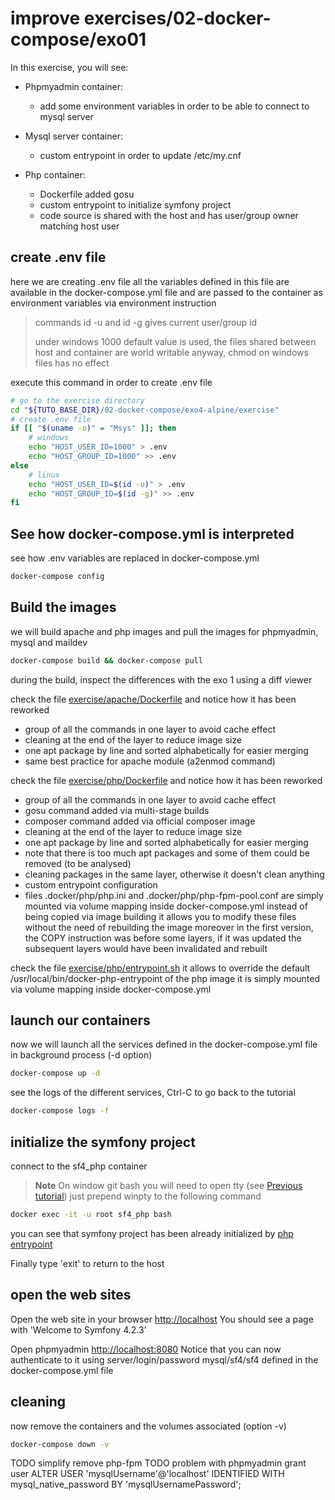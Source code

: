 # improve exercises/02-docker-compose/exo01
  
In this exercise, you will see:
* Phpmyadmin container:
  * add some environment variables in order to be able to connect to mysql server

* Mysql server container:
  * custom entrypoint in order to update /etc/my.cnf

* Php container:
  * Dockerfile added gosu
  * custom entrypoint to initialize symfony project
  * code source is shared with the host and has user/group owner matching host user  

## create .env file
here we are creating .env file
all the variables defined in this file are available in the docker-compose.yml file
and are passed to the container as environment variables via environment instruction

> commands id -u and id -g gives current user/group id
> 
> under windows 1000 default value is used, the files shared between host and container
> are world writable anyway, chmod on windows files has no effect

execute this command in order to create .env file
```bash
# go to the exercise directory
cd "${TUTO_BASE_DIR}/02-docker-compose/exo4-alpine/exercise"
# create .env file
if [[ "$(uname -o)" = "Msys" ]]; then
    # windows
    echo "HOST_USER_ID=1000" > .env
    echo "HOST_GROUP_ID=1000" >> .env
else
    # linux
    echo "HOST_USER_ID=$(id -u)" > .env
    echo "HOST_GROUP_ID=$(id -g)" >> .env
fi
```

## See how docker-compose.yml is interpreted
see how .env variables are replaced in docker-compose.yml
```bash
docker-compose config
```

## Build the images
we will build apache and php images
and pull the images for phpmyadmin, mysql and maildev

```bash
docker-compose build && docker-compose pull
```

during the build, inspect the differences with the exo 1 using a diff viewer

check the file [exercise/apache/Dockerfile](exercise/apache/Dockerfile)
and notice how it has been reworked
 * group of all the commands in one layer to avoid cache effect
 * cleaning at the end of the layer to reduce image size
 * one apt package by line and sorted alphabetically for easier merging
 * same best practice for apache module (a2enmod command)

check the file [exercise/php/Dockerfile](exercise/php/Dockerfile)
and notice how it has been reworked
 * group of all the commands in one layer to avoid cache effect
 * gosu command added via multi-stage builds
 * composer command added via official composer image
 * cleaning at the end of the layer to reduce image size
 * one apt package by line and sorted alphabetically for easier merging
 * note that there is too much apt packages and some of them could be removed (to be analysed)
 * cleaning packages in the same layer, otherwise it doesn't clean anything
 * custom entrypoint configuration
 * files .docker/php/php.ini and .docker/php/php-fpm-pool.conf are simply mounted via
      volume mapping inside docker-compose.yml instead of being copied via image building
      it allows you to modify these files without the need of rebuilding the image
      moreover in the first version, the COPY instruction was before some layers, if it was updated
      the subsequent layers would have been invalidated and rebuilt

check the file [exercise/php/entrypoint.sh](exercise/php/entrypoint.sh)
it allows to override the default /usr/local/bin/docker-php-entrypoint of the php image
it is simply mounted via volume mapping inside docker-compose.yml

## launch our containers
now we will launch all the services defined in the docker-compose.yml file in background process (-d option)
```bash 
docker-compose up -d
```

see the logs of the different services, Ctrl-C to go back to the tutorial
```bash
docker-compose logs -f
```

## initialize the symfony project
connect to the sf4_php container
> **Note**
> On window git bash you will need to open tty (see [Previous tutorial](../../01-docker/Readme.md))
> just prepend winpty to the following command

```bash
docker exec -it -u root sf4_php bash
```

you can see that symfony project has been already initialized by [php entrypoint](exercise/php/entrypoint.sh)

Finally type 'exit' to return to the host

## open the web sites
Open the web site in your browser [http://localhost](http://localhost)
You should see a page with 'Welcome to Symfony 4.2.3'

Open phpmyadmin [http://localhost:8080](http://localhost:8080)
Notice that you can now authenticate to it using server/login/password mysql/sf4/sf4
defined in the docker-compose.yml file

## cleaning
now remove the containers and the volumes associated (option -v)
```bash
docker-compose down -v
```

TODO simplify remove php-fpm
TODO problem with phpmyadmin grant user
ALTER USER 'mysqlUsername'@'localhost' IDENTIFIED WITH mysql_native_password BY 'mysqlUsernamePassword';